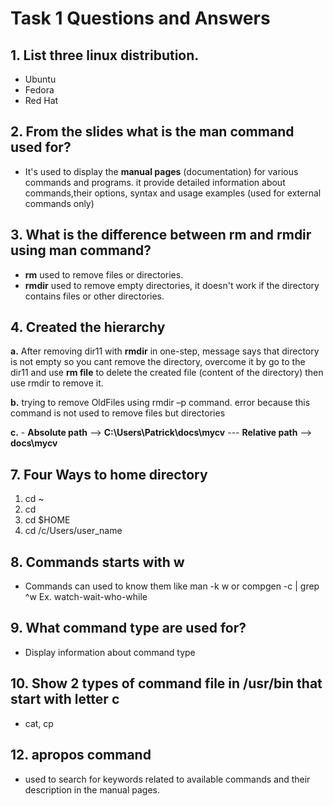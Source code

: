 # Task 1 Questions and Answers

## 1. **List three linux distribution.**
- Ubuntu
- Fedora
- Red Hat

## 2. **From the slides what is the man command used for?**
- It's used to display the **manual pages** (documentation) for various commands and programs. it provide detailed information about commands,their options, syntax and usage examples (used for external commands only)

## 3. **What is the difference between rm and rmdir using man command?**
- **rm** used to remove files or directories.
- **rmdir** used to remove empty directories, it doesn't work if the directory contains files or other directories.

## 4. **Created the hierarchy**
**a.** After removing dir11 with **rmdir** in one-step, message says that directory is not empty so you cant remove the directory, overcome it by go to the dir11 and use **rm file** to delete the created file (content of the directory) then use rmdir to remove it.

**b.** trying to remove OldFiles using rmdir –p command. error because this command is not used to remove files but directories 

**c.** - **Absolute path** --> **C:\Users\Patrick\docs\mycv**
       --- **Relative path** --> **docs\mycv**

## 7. **Four Ways to home directory**
1. cd ~
2. cd
3. cd $HOME 
4. cd /c/Users/user_name

## 8. **Commands starts with w**
- Commands can used to know them like man -k w or compgen -c | grep ^w
Ex. watch-wait-who-while

## 9. **What command type are used for?**
- Display information about command type

## 10. **Show 2 types of command file in /usr/bin that start with letter c**
- cat, cp

## 12. **apropos command**
- used to search for keywords related to available commands and their description in the manual pages.



